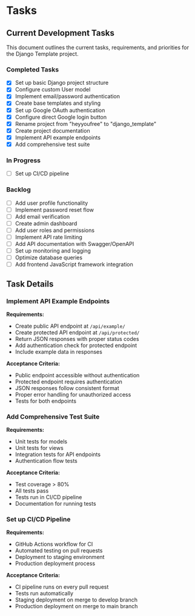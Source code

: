 # Tasks

## Current Development Tasks

This document outlines the current tasks, requirements, and priorities for the Django Template project.

### Completed Tasks

- [x] Set up basic Django project structure
- [x] Configure custom User model
- [x] Implement email/password authentication
- [x] Create base templates and styling
- [x] Set up Google OAuth authentication
- [x] Configure direct Google login button
- [x] Rename project from "heyyoufree" to "django_template"
- [x] Create project documentation
- [x] Implement API example endpoints
- [x] Add comprehensive test suite

### In Progress

- [ ] Set up CI/CD pipeline

### Backlog

- [ ] Add user profile functionality
- [ ] Implement password reset flow
- [ ] Add email verification
- [ ] Create admin dashboard
- [ ] Add user roles and permissions
- [ ] Implement API rate limiting
- [ ] Add API documentation with Swagger/OpenAPI
- [ ] Set up monitoring and logging
- [ ] Optimize database queries
- [ ] Add frontend JavaScript framework integration

## Task Details

### Implement API Example Endpoints

**Requirements:**
- Create public API endpoint at `/api/example/`
- Create protected API endpoint at `/api/protected/`
- Return JSON responses with proper status codes
- Add authentication check for protected endpoint
- Include example data in responses

**Acceptance Criteria:**
- Public endpoint accessible without authentication
- Protected endpoint requires authentication
- JSON responses follow consistent format
- Proper error handling for unauthorized access
- Tests for both endpoints

### Add Comprehensive Test Suite

**Requirements:**
- Unit tests for models
- Unit tests for views
- Integration tests for API endpoints
- Authentication flow tests

**Acceptance Criteria:**
- Test coverage > 80%
- All tests pass
- Tests run in CI/CD pipeline
- Documentation for running tests

### Set up CI/CD Pipeline

**Requirements:**
- GitHub Actions workflow for CI
- Automated testing on pull requests
- Deployment to staging environment
- Production deployment process

**Acceptance Criteria:**
- CI pipeline runs on every pull request
- Tests run automatically
- Staging deployment on merge to develop branch
- Production deployment on merge to main branch
